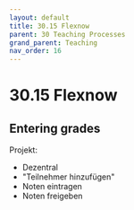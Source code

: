 ```yaml
---
layout: default
title: 30.15 Flexnow
parent: 30 Teaching Processes
grand_parent: Teaching
nav_order: 16
---
```


# 30.15 Flexnow

## Entering grades

Projekt:

- Dezentral
- "Teilnehmer hinzufügen"
- Noten eintragen
- Noten freigeben